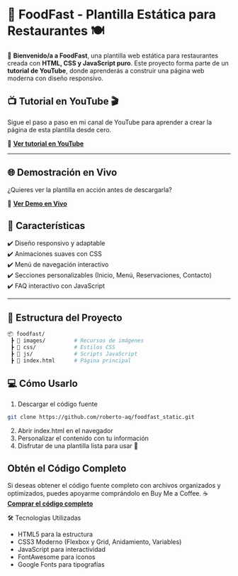 # 🌟 FoodFast - Plantilla Estática para Restaurantes 🍽️

📢 **Bienvenido/a a FoodFast**, una plantilla web estática para restaurantes creada con **HTML, CSS y JavaScript puro**. Este proyecto forma parte de un **tutorial de YouTube**, donde aprenderás a construir una página web moderna con diseño responsivo.

## 📺 Tutorial en YouTube 🎬

Sigue el paso a paso en mi canal de YouTube para aprender a crear la página de esta plantilla desde cero.

🔗 **[Ver tutorial en YouTube](https://www.youtube.com/@programacionparaelmundo)**

---

## 🌐 **Demostración en Vivo**

¿Quieres ver la plantilla en acción antes de descargarla?

🔗 **[Ver Demo en Vivo](https://tusitio.com/foodfast)**

## 🚀 **Características**

✔️ Diseño responsivo y adaptable  
✔️ Animaciones suaves con CSS  
✔️ Menú de navegación interactivo  
✔️ Secciones personalizables (Inicio, Menú, Reservaciones, Contacto)  
✔️ FAQ interactivo con JavaScript

---

## 📂 **Estructura del Proyecto**

```bash
📦 foodfast/
 ┣ 📂 images/         # Recursos de imágenes
 ┣ 📂 css/            # Estilos CSS
 ┣ 📂 js/             # Scripts JavaScript
 ┣ 📜 index.html      # Página principal
```

## 💻 Cómo Usarlo

1. Descargar el código fuente

```bash
git clone https://github.com/roberto-aq/foodfast_static.git
```

2. Abrir index.html en el navegador
3. Personalizar el contenido con tu información
4. Disfrutar de una plantilla lista para usar 🚀

## Obtén el Código Completo

Si deseas obtener el código fuente completo con archivos organizados y optimizados, puedes apoyarme comprándolo en Buy Me a Coffee.
☕ **[Comprar el código completo](https://buymeacoffee.com/roberto.aq)**

🛠 Tecnologías Utilizadas

- HTML5 para la estructura
- CSS3 Moderno (Flexbox y Grid, Anidamiento, Variables)
- JavaScript para interactividad
- FontAwesome para iconos
- Google Fonts para tipografías
